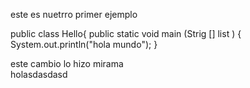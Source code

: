 este es  nuetrro primer ejemplo 

public class Hello{
	public static void main (Strig [] list ) {
		System.out.println("hola mundo");
	}


este cambio lo hizo mirama  
holasdasdasd
